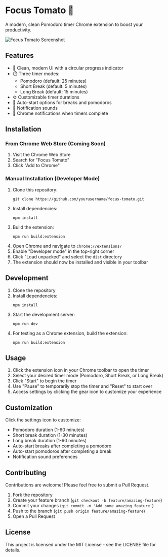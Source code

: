 # Focus Tomato 🍅

A modern, clean Pomodoro timer Chrome extension to boost your productivity.

![Focus Tomato Screenshot](https://i.imgur.com/placeholder.png)

## Features

- 🎯 Clean, modern UI with a circular progress indicator
- ⏱️ Three timer modes:
  - Pomodoro (default: 25 minutes)
  - Short Break (default: 5 minutes)
  - Long Break (default: 15 minutes)
- ⚙️ Customizable timer durations
- 🔄 Auto-start options for breaks and pomodoros
- 🔔 Notification sounds
- 📱 Chrome notifications when timers complete

## Installation

### From Chrome Web Store (Coming Soon)

1. Visit the Chrome Web Store
2. Search for "Focus Tomato"
3. Click "Add to Chrome"

### Manual Installation (Developer Mode)

1. Clone this repository:
   ```
   git clone https://github.com/yourusername/focus-tomato.git
   ```
2. Install dependencies:
   ```
   npm install
   ```
3. Build the extension:
   ```
   npm run build:extension
   ```
4. Open Chrome and navigate to `chrome://extensions/`
5. Enable "Developer mode" in the top-right corner
6. Click "Load unpacked" and select the `dist` directory
7. The extension should now be installed and visible in your toolbar

## Development

1. Clone the repository
2. Install dependencies:
   ```
   npm install
   ```
3. Start the development server:
   ```
   npm run dev
   ```
4. For testing as a Chrome extension, build the extension:
   ```
   npm run build:extension
   ```

## Usage

1. Click the extension icon in your Chrome toolbar to open the timer
2. Select your desired timer mode (Pomodoro, Short Break, or Long Break)
3. Click "Start" to begin the timer
4. Use "Pause" to temporarily stop the timer and "Reset" to start over
5. Access settings by clicking the gear icon to customize your experience

## Customization

Click the settings icon to customize:

- Pomodoro duration (1-60 minutes)
- Short break duration (1-30 minutes)
- Long break duration (1-60 minutes)
- Auto-start breaks after completing a pomodoro
- Auto-start pomodoros after completing a break
- Notification sound preferences

## Contributing

Contributions are welcome! Please feel free to submit a Pull Request.

1. Fork the repository
2. Create your feature branch (`git checkout -b feature/amazing-feature`)
3. Commit your changes (`git commit -m 'Add some amazing feature'`)
4. Push to the branch (`git push origin feature/amazing-feature`)
5. Open a Pull Request

## License

This project is licensed under the MIT License - see the LICENSE file for details.